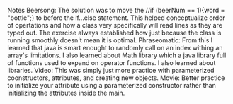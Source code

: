 Notes
Beersong:  The solution was to move the //if (beerNum == 1){word = "bottle";} to before the if...else statement.
	This helped conceptualize order of opertations and how a class very specifically will read lines as they
	are typed out.  The exercise always established how just because the class is running smoothly doesn't
	mean it is optimal.
Phraseomatic:  From this I learned that java is smart enought to randomly call on an index withing an array's
	limitations.  I also learned about Math library which a java library full of functions used to expand on
	operator functions.  I also learned about libraries.
Video:  This was simply just more practice with parameterized coonstructors, attributes, and creating new objects.
Movie:  Better practice to initialize your attribute using a parameterized constructor rather than initializing
	the attributes inside the main.